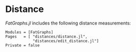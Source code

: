 # Distance
*FatGraphs.jl* includes the following distance measurements:

```@autodocs
Modules = [FatGraphs]
Pages   = [ "distances/distance.jl",
            "distances/edit_distance.jl"]
Private = false
```
